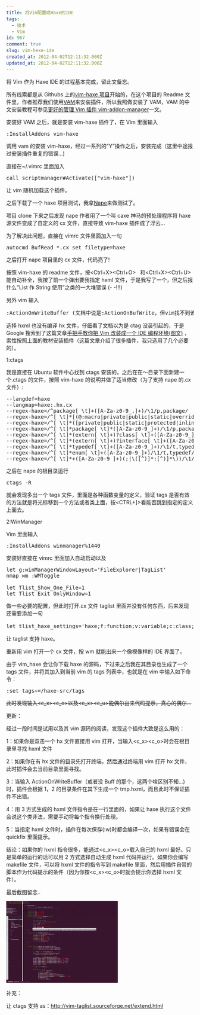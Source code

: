 ```yaml
---
title: 将Vim配置成Haxe的IDE
tags:
  - 技术
  - Vim
id: 967
comment: true
slug: vim-hexe-ide
created_at: 2012-04-02T12:11:32.000Z
updated_at: 2012-04-02T12:11:32.000Z
---
```


将 Vim 作为 Haxe IDE 的过程基本完成，留此文备忘。

所有线索都是从 Githubs 上的[vim-haxe 项目](https://github.com/MarcWeber/vim-haxe)开始的，在这个项目的 Readme 文件里，作者推荐我们使用[VAM](https://github.com/MarcWeber/vim-addon-manager)来安装插件，所以我照做安装了 VAM，VAM 的中文安装教程可参见[更好的管理 Vim 插件 vim-addon-manager](http://blog.syndim.org/2011/07/06/vim-addon-manager/)一文。

安装好 VAM 之后，就是安装 vim-haxe 插件了，在 Vim 里面输入

<pre>:InstallAddons vim-haxe</pre>

调用 vam 的安装 vim-haxe，经过一系列的"Y”操作之后，安装完成（这里中途报过安装插件重复的错误...)

直接在~/.vimrc 里面加入

<pre>call scriptmanager#Activate(["vim-haxe"])</pre>

让 vim 随机加载这个插件。

之后下载了一个 haxe 项目测试，我拿[Nape](https://github.com/deltaluca/nape)来做测试了。

项目 clone 下来之后发现 nape 作者用了一个叫 caxe 神马的预处理程序将 haxe 源文件变成了自定义的 cx 文件，直接导致 vim-haxe 插件成了浮云...

<!--more-->

为了解决此问题，直接在 vimrc 文件里面加入一句

<pre>autocmd BufRead *.cx set filetype=haxe</pre>

之后打开 nape 项目里的 cx 文件，代码亮了!

按照 vim-haxe 的 readme 文件，按\<Ctrl+X>\<Ctrl+O>   和\<Ctrl+X>\<Ctrl+U>能自动补全，我按了前一个弹出要我指定 hxml 文件，于是我写了一个，但之后报什么"List 作 String 使用”之类的一大堆错误 (- -!!!)

另外 vim 输入

<pre>:ActionOnWriteBuffer (文档中说是:ActionOnBufWrite，但vim找不到该命令）</pre>

选择 hxml 也没有编译 hx 文件，仔细看了文档以为是 ctag 没装引起的，于是 Google 搜索到了这篇文章[手把手教你把 Vim 改装成一个 IDE 编程环境(图文)](http://blog.csdn.net/wooin/article/details/1858917) ，索性按照上面的教材安装插件（这篇文章介绍了很多插件，我只选用了几个必要的）。

1:ctags

我是直接在 Ubuntu 软件中心找到 ctags 安装的，之后在在～目录下面新建一个.ctags 的文件，按照 vim-haxe 的说明并做了适当修改（为了支持 nape 的.cx 文件）:

<pre>--langdef=haxe
--langmap=haxe:.hx.cx
--regex-haxe=/^package[ \t]+([A-Za-z0-9_.]+)/\1/p,package/
--regex-haxe=/^[ \t]*[(@:macro|private|public|static|override|inline|dynamic)( \t)]*function[ \t]+([A-Za-z0-9_]+)/\1/f,function/
--regex-haxe=/^[ \t]*([private|public|static|protected|inline][ \t]*)+var[ \t]+([A-Za-z0-9_]+)/\2/v,variable/
--regex-haxe=/^[ \t]*package[ \t]*([A-Za-z0-9_]+)/\1/p,package/
--regex-haxe=/^[ \t]*(extern[ \t]+)?class[ \t]+([A-Za-z0-9_]+)[ \t]*[^\{]*/\2/c,class/
--regex-haxe=/^[ \t]*(extern[ \t]+)?interface[ \t]+([A-Za-z0-9_]+)/\2/i,interface/
--regex-haxe=/^[ \t]*typedef[ \t]+([A-Za-z0-9_]+)/\1/t,typedef/
--regex-haxe=/^[ \t]*enum[ \t]+([A-Za-z0-9_]+)/\1/t,typedef/
--regex-haxe=/^[ \t]*+([A-Za-z0-9_]+)(;|\([^)]*:[^)]*\))/\1/t,enum_field/</pre>

之后在 nape 的根目录运行

<pre>ctags -R</pre>

就会发现多出一个 tags 文件，里面是各种函数变量的定义，验证 tags 是否有效的方法就是将光标移到一个方法或者类上面，按\<CTRL+]>看能否跳到指定的定义上面去。

2:WinManager

Vim 里面输入

<pre>:InstallAddons winmanager%1440</pre>

安装好直接在 vimrc 里面加入自动启动以及

<pre>let g:winManagerWindowLayout='FileExplorer|TagList'
nmap wm :WMToggle<cr>

let Tlist_Show_One_File=1
let Tlist_Exit_OnlyWindow=1</pre>

做一些必要的配置，但此时打开.cx 文件 taglist 里面并没有任何东西，后来发现还需要添加一句

<pre>let tlist_haxe_settings='haxe;f:function;v:variable;c:class;i:interface;p:package'（注意第一个t小写！）</pre>

让 taglist 支持 haxe。

重新用 vim 打开一个 cx 文件，按 wm 就能出来一个像模像样的 IDE 界面了。

由于 vim_haxe 会让你下载 haxe 的源码，下过来之后我在其目录也生成了一个 tags 文件，并将其加入到当前 vim 的 tags 列表中，也就是在 vim 中输入如下命令：

<pre>:set tags+=/haxe-src/tags</pre>

<del>此时发现输入\<c_x>\<c_o>以及\<c_x>\<c_u>能偶尔出来代码提示，真心的偶尔...</del>

更新：

经过一段时间是试用以及其 vim 源码的阅读，发现这个插件大致是这么用的：

1：如果你是双击一个 hx 文件直接用 vim 打开，当输入\<c_x>\<c_o>时会在根目录里寻找 hxml 文件

2：如果你在有 hx 文件的目录先打开终端，然后通过终端用 vim 打开 hx 文件，此时插件会去当前目录里面寻找。

3：当输入 ActionOnWriteBuffer（或者没 Buff 的那个，这两个啥区别不知...)时，插件会根据 1，2 的目录条件在其下生成一个 tmp.hxml，而且此时不保证插件不出错。

4：用 3 方式生成的 hxml 文件指令是在一行里面的，如果让 haxe 执行这个文件会说这个类非法，需要手动将每个指令换行处理。

5：当指定 hxml 文件时，插件在每次保存(:w)时都会编译一次，如果有错误会在 quickfix 里面提示。

结论：如果你的 hxml 指令很多，能通过\<c_x>\<c_o>载入自己的 hxml 最好。只是简单的运行的话可以用 2 方式选择自动生成 hxml 代码并运行。如果你会编写 makefile 文件，可以将 hxml 文件的指令写到 makefile 里面，然后用插件自带的脚本作为代码提示的条件（因为你按\<c_x>\<c_o>时就会提示你选择 hxml 文件）。

最后截图留念..

![](<./DummyNapeMain.cx + (~-Develop-source-haxe-nape-cx-src) - VIM_024.png> 'DummyNapeMain.cx + (~-Develop-source-haxe-nape-cx-src) - VIM_024')

补充：

让 ctags 支持 as：<http://vim-taglist.sourceforge.net/extend.html>
